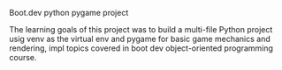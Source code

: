 Boot.dev python pygame project

The learning goals of this project was to build a multi-file Python project usig venv as the virtual env and pygame for basic game mechanics and rendering, impl topics covered in boot dev object-oriented programming course.